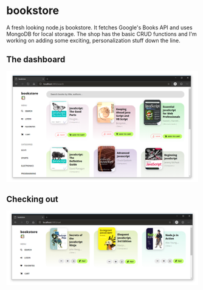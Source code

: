 # bookstore

A fresh looking node.js bookstore. It fetches Google's Books API and uses MongoDB for local storage. The shop has the basic CRUD functions and I'm working on adding some exciting, personalization stuff down the line.


## The dashboard

![](/screenshots/search.png)

## Checking out

![](/screenshots/checkout.png)
